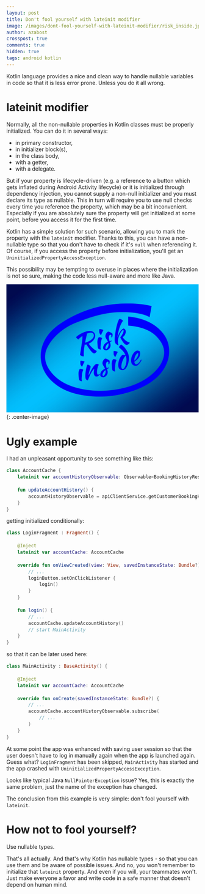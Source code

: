 ```yaml
---
layout: post
title: Don't fool yourself with lateinit modifier
image: /images/dont-fool-yourself-with-lateinit-modifier/risk_inside.jpg
author: azabost
crosspost: true
comments: true
hidden: true
tags: android kotlin
---
```


Kotlin language provides a nice and clean way to handle nullable variables in code so that it is less error prone. Unless you do it all wrong.

# lateinit modifier #

Normally, all the non-nullable properties in Kotlin classes must be properly initialized. You can do it in several ways:

* in primary constructor,
* in initializer block(s),
* in the class body,
* with a getter,
* with a delegate.

But if your property is lifecycle-driven (e.g. a reference to a button which gets inflated during Android Activity lifecycle) or it is initialized through dependency injection, you cannot supply a non-null initializer and you must declare its type as nullable. This in turn will require you to use null checks every time you reference the property, which may be a bit inconvenient. Especially if you are absolutely sure the property will get initialized at some point, before you access it for the first time.

Kotlin has a simple solution for such scenario, allowing you to mark the property with the `lateinit` modifier. Thanks to this, you can have a non-nullable type so that you don't have to check if it's `null` when referencing it. Of course, if you access the property before initialization, you'll get an `UninitializedPropertyAccessException`.

This possibility may be tempting to overuse in places where the initialization is not so sure, making the code less null-aware and more like Java.

![Risk inside](/images/dont-fool-yourself-with-lateinit-modifier/risk_inside.jpg){: .center-image}

# Ugly example #

I had an unpleasant opportunity to see something like this:

``` kotlin
class AccountCache {
    lateinit var accountHistoryObservable: Observable<BookingHistoryResponse>

    fun updateAccountHistory() {
        accountHistoryObservable = apiClientService.getCustomerBookingHistory().cache()
    }
}
```

getting initialized conditionally:

``` kotlin
class LoginFragment : Fragment() {

    @Inject
    lateinit var accountCache: AccountCache

    override fun onViewCreated(view: View, savedInstanceState: Bundle?) {
        // ...
        loginButton.setOnClickListener {
            login()
        }
    }

    fun login() {
        // ...
        accountCache.updateAccountHistory()
        // start MainActivity
    }
}
```

so that it can be later used here:

``` kotlin
class MainActivity : BaseActivity() {

    @Inject
    lateinit var accountCache: AccountCache

    override fun onCreate(savedInstanceState: Bundle?) {
        // ...
        accountCache.accountHistoryObservable.subscribe(
            // ...
        )
    }
}
```

At some point the app was enhanced with saving user session so that the user doesn't have to log in manually again when the app is launched again. Guess what? `LoginFragment` has been skipped, `MainActivity` has started and the app crashed with `UninitializedPropertyAccessException`.

Looks like typical Java `NullPointerException` issue? Yes, this is exactly the same problem, just the name of the exception has changed.

The conclusion from this example is very simple: don't fool yourself with `lateinit`.

# How not to fool yourself? #

Use nullable types.

That's all actually. And that's why Kotlin has nullable types - so that you can use them and be aware of possible issues. And no, you won't remember to initialize that `lateinit` property. And even if you will, your teammates won't. Just make everyone a favor and write code in a safe manner that doesn't depend on human mind.
